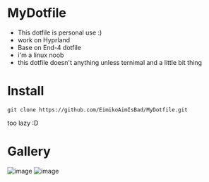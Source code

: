 # MyDotfile
- This dotfile is personal use :)
- work on Hyprland
- Base on End-4 dotfile
- i'm a linux noob
- this dotfile doesn't anything unless ternimal and a little bit thing

# Install
```
git clone https://github.com/EimikoAimIsBad/MyDotfile.git
```  

too lazy :D

# Gallery
![image](https://github.com/user-attachments/assets/7b691c90-5917-4821-ac1e-bae5d6bf624e)
![image](https://github.com/user-attachments/assets/eb9ae93d-1cc1-4b93-99e6-514e24d47c5c)

